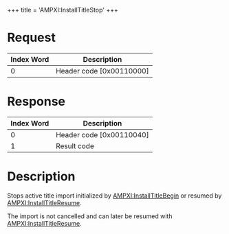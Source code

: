 +++
title = 'AMPXI:InstallTitleStop'
+++

# Request

| Index Word | Description                |
|------------|----------------------------|
| 0          | Header code \[0x00110000\] |

# Response

| Index Word | Description                |
|------------|----------------------------|
| 0          | Header code \[0x00110040\] |
| 1          | Result code                |

# Description

Stops active title import initialized by
[AMPXI:InstallTitleBegin](AMPXI:InstallTitleBegin "wikilink") or resumed
by [AMPXI:InstallTitleResume](AMPXI:InstallTitleResume "wikilink").

The import is not cancelled and can later be resumed with
[AMPXI:InstallTitleResume](AMPXI:InstallTitleResume "wikilink").